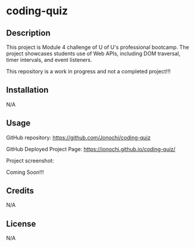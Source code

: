# coding-quiz
## Description

This project is Module 4 challenge of U of U's professional bootcamp. The project showcases students use of Web APIs, including DOM traversal, timer intervals, and event listeners.

This repository is a work in progress and not a completed project!!!

## Installation

N/A

## Usage

GitHub repository: https://github.com/Jonochi/coding-quiz

GitHub Deployed Project Page: https://jonochi.github.io/coding-quiz/


Project screenshot:
    
Coming Soon!!! 

## Credits

N/A

## License

N/A
